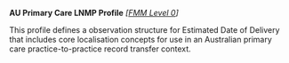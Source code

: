 **AU Primary Care LNMP Profile** *[[FMM Level 0](guidance.html)]*

This profile defines a observation structure for Estimated Date of Delivery that includes core localisation concepts for use in an Australian primary care practice-to-practice record transfer context.


